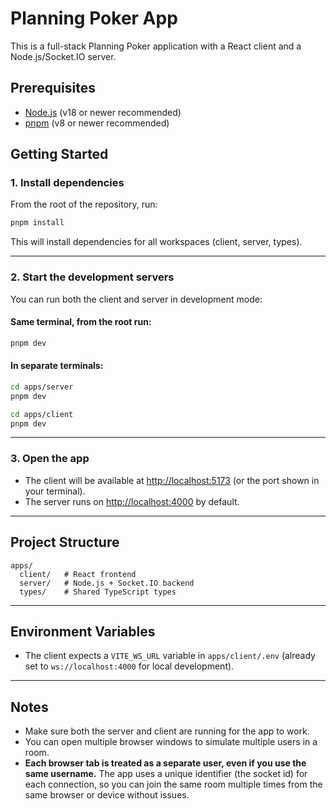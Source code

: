 # Planning Poker App

This is a full-stack Planning Poker application with a React client and a Node.js/Socket.IO server.

## Prerequisites

- [Node.js](https://nodejs.org/) (v18 or newer recommended)
- [pnpm](https://pnpm.io/installation) (v8 or newer recommended)

## Getting Started

### 1. Install dependencies

From the root of the repository, run:

```sh
pnpm install
```

This will install dependencies for all workspaces (client, server, types).

---

### 2. Start the development servers

You can run both the client and server in development mode:

#### Same terminal, from the root run:

```sh
pnpm dev
```

#### In separate terminals:

```sh
cd apps/server
pnpm dev
```

```sh
cd apps/client
pnpm dev
```

---

### 3. Open the app

- The client will be available at [http://localhost:5173](http://localhost:5173) (or the port shown in your terminal).
- The server runs on [http://localhost:4000](http://localhost:4000) by default.

---

## Project Structure

```
apps/
  client/   # React frontend
  server/   # Node.js + Socket.IO backend
  types/    # Shared TypeScript types
```

---

## Environment Variables

- The client expects a `VITE_WS_URL` variable in `apps/client/.env` (already set to `ws://localhost:4000` for local development).

---

## Notes

- Make sure both the server and client are running for the app to work.
- You can open multiple browser windows to simulate multiple users in a room.
- **Each browser tab is treated as a separate user, even if you use the same username.** The app uses a unique identifier (the socket id) for each connection, so you can join the same room multiple times from the same browser or device without issues.
